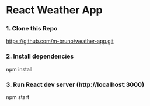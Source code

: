 # React Weather App

### 1. Clone this Repo

https://github.com/m-bruno/weather-app.git

### 2. Install dependencies

npm install

### 3. Run React dev server (http://localhost:3000)

npm start
